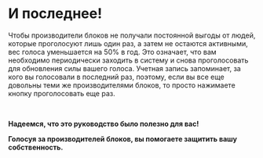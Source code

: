 И **последнее**!
===

Чтобы производители блоков не получали постоянной выгоды от людей, которые проголосуют лишь один раз, а затем не остаются активными, вес голоса уменьшается на 50% в год. Это означает, что вам необходимо периодически заходить в систему и снова проголосовать для обновления силы вашего голоса. Учетная запись запоминает, за кого вы голосовали в последний раз, поэтому, если вы все еще довольны теми же производителями блоков, то просто нажимаете кнопку проголосовать еще раз.

<br>

**Надеемся, что это руководство было полезно для вас!**

**Голосуя за производителей блоков, вы помогаете защитить вашу собственность.**
